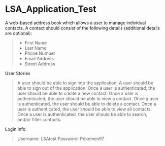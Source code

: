 # LSA_Application_Test
A web-based address book which allows a user to manage individual contacts.
    A contact should consist of the following details (additional details are optional):
> - First Name
> - Last Name
> - Phone Number
> - Email Address
> - Street Address

User Stories
>    A user should be able to sign into the application.
>    A user should be able to sign out of the application.
>    Once a user is authenticated, the user should be able to create a new contact.
>    Once a user is authenticated, the user should be able to view a contact.
>    Once a user is authenticated, the user should be able to delete a contact.
>    Once a user is authenticated, the user should be able to view all contacts.
>    Once a user is authenticated, the user should be able to search, and/or filter contacts.

Login info:
>   Username: LSAtest
>   Password: Pokemon97
